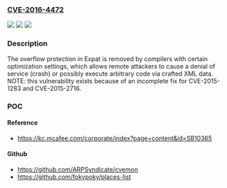 ### [CVE-2016-4472](https://cve.mitre.org/cgi-bin/cvename.cgi?name=CVE-2016-4472)
![](https://img.shields.io/static/v1?label=Product&message=n%2Fa&color=blue)
![](https://img.shields.io/static/v1?label=Version&message=%3D%20n%2Fa%20&color=brighgreen)
![](https://img.shields.io/static/v1?label=Vulnerability&message=n%2Fa&color=brighgreen)

### Description

The overflow protection in Expat is removed by compilers with certain optimization settings, which allows remote attackers to cause a denial of service (crash) or possibly execute arbitrary code via crafted XML data. NOTE: this vulnerability exists because of an incomplete fix for CVE-2015-1283 and CVE-2015-2716.

### POC

#### Reference
- https://kc.mcafee.com/corporate/index?page=content&id=SB10365

#### Github
- https://github.com/ARPSyndicate/cvemon
- https://github.com/fokypoky/places-list

